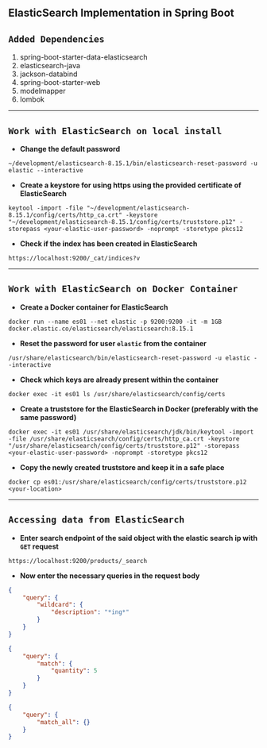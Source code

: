 ## ElasticSearch Implementation in Spring Boot  

## `Added Dependencies`

1. spring-boot-starter-data-elasticsearch
2. elasticsearch-java
3. jackson-databind
4. spring-boot-starter-web
5. modelmapper
6. lombok
---

## `Work with ElasticSearch on local install`

* **Change the default password** 
```
~/development/elasticsearch-8.15.1/bin/elasticsearch-reset-password -u elastic --interactive
```

* **Create a keystore for using https using the provided certificate of ElasticSearch**
```
keytool -import -file "~/development/elasticsearch-8.15.1/config/certs/http_ca.crt" -keystore "~/development/elasticsearch-8.15.1/config/certs/truststore.p12" -storepass <your-elastic-user-password> -noprompt -storetype pkcs12
```

* **Check if the index has been created in ElasticSearch**
```
https://localhost:9200/_cat/indices?v
```
---

## `Work with ElasticSearch on Docker Container`

* **Create a Docker container for ElasticSearch**
```
docker run --name es01 --net elastic -p 9200:9200 -it -m 1GB docker.elastic.co/elasticsearch/elasticsearch:8.15.1
```

* **Reset the password for user `elastic` from the container**
```
/usr/share/elasticsearch/bin/elasticsearch-reset-password -u elastic --interactive
```

* **Check which keys are already present within the container**
```
docker exec -it es01 ls /usr/share/elasticsearch/config/certs
```

* **Create a truststore for the ElasticSearch in Docker (preferably with the same password)**
```
docker exec -it es01 /usr/share/elasticsearch/jdk/bin/keytool -import -file /usr/share/elasticsearch/config/certs/http_ca.crt -keystore "/usr/share/elasticsearch/config/certs/truststore.p12" -storepass <your-elastic-user-password> -noprompt -storetype pkcs12
```

* **Copy the newly created truststore and keep it in a safe place**
```
docker cp es01:/usr/share/elasticsearch/config/certs/truststore.p12 <your-location>
```
---
## `Accessing data from ElasticSearch`
* **Enter search endpoint of the said object with the elastic search ip with `GET` request**
```
https://localhost:9200/products/_search
```

* **Now enter the necessary queries in the request body**
```json
{
    "query": {
        "wildcard": {
            "description": "*ing*"
        }
    }
}
```
```json
{
    "query": {
        "match": {
            "quantity": 5
        }
    }
}
```
```json
{
    "query": {
        "match_all": {}
    }
}
```